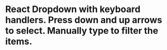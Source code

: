 # React Dropdown with keyboard handlers. Press down and up arrows to select. Manually type to filter the items.



